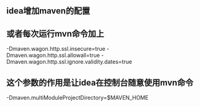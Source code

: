 ## idea增加maven的配置   
## 或者每次运行mvn命令加上
-Dmaven.wagon.http.ssl.insecure=true -Dmaven.wagon.http.ssl.allowall=true -Dmaven.wagon.http.ssl.ignore.validity.dates=true




## 这个参数的作用是让idea在控制台随意使用mvn命令
-Dmaven.multiModuleProjectDirectory=$MAVEN_HOME

